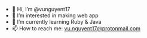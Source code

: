 - 👋 Hi, I’m @vunguyent17
- 👀 I’m interested in making web app
- 🌱 I’m currently learning Ruby & Java
- 📫 How to reach me: vu.nguyent17@protonmail.com

<!---
vunguyent17/vunguyent17 is a ✨ special ✨ repository because its `README.md` (this file) appears on your GitHub profile.
You can click the Preview link to take a look at your changes.
--->
